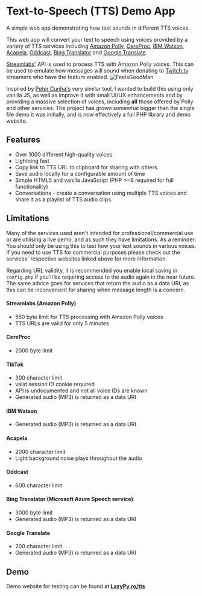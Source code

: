 # Text-to-Speech (TTS) Demo App
A simple web app demonstrating how text sounds in different TTS voices.

This web app will convert your text to speech using voices provided by a variety of TTS services including [Amazon Polly](https://aws.amazon.com/polly/), [CereProc](https://cereproc.com/), [IBM Watson](https://www.ibm.com/cloud/watson-text-to-speech), [Acapela](https://www.acapela-group.com/demos/), [Oddcast](https://www.oddcast.com/ttsdemo/), [Bing Translator](https://www.bing.com/translator) and [Google Translate](https://translate.google.com/).

[Streamlabs'](https://streamlabs.com/) API is used to process TTS with Amazon Polly voices. This can be used to emulate how messages will sound when donating to [Twitch.tv](https://twitch.tv) streamers who have the feature enabled. ![FeelsGoodMan](https://cdn.frankerfacez.com/emoticon/109777/1)

Inspired by [Peter Cunha's](https://github.com/petercunha/tts) very similar tool, I wanted to build this using only vanilla JS, as well as improve it with small UI/UX enhancements and by providing a massive selection of voices, including **all** those offered by Polly and other services. The project has grown somewhat bigger than the single file demo it was initially, and is now effectively a full PHP library and demo website.

## Features
- Over 1000 different high-quality voices
- Lightning fast
- Copy link to TTS URL to clipboard for sharing with others
- Save audio locally for a configurable amount of time
- Simple HTML5 and vanilla JavaScript (PHP >=8 required for full functionality)
- Conversations - create a conversation using multiple TTS voices and share it as a playlist of TTS audio clips.

## Limitations
Many of the services used aren't intended for professional/commercial use or are utilising a live demo, and as such they have limitations. As a reminder: You should only be using this to test how your text sounds in various voices. If you need to use TTS for commercial purposes please check out the services' respective websites linked above for more information.

Regarding URL validity, it is recommended you enable local saving in `config.php` if you'll be requiring access to the audio again in the near future. The same advice goes for services that return the audio as a data URI, as this can be inconvenient for sharing when message length is a concern.

#### Streamlabs (Amazon Polly)
- 550 byte limit for TTS processing with Amazon Polly voices
- TTS URLs are valid for only 5 minutes
#### CereProc
- 2000 byte limit
#### TikTok
- 300 character limit
- valid session ID cookie required
- API is undocumented and not all voice IDs are known
- Generated audio (MP3) is returned as a data URI
#### IBM Watson
- Generated audio (MP3) is returned as a data URI
#### Acapela
- 2000 character limit
- Light background noise plays throughout the audio
#### Oddcast
- 600 character limit
#### Bing Translator (Microsoft Azure Speech service)
- 3000 byte limit
- Generated audio (MP3) is returned as a data URI
#### Google Translate
- 200 character limit
- Generated audio (MP3) is returned as a data URI


## Demo
Demo website for testing can be found at [**LazyPy.ro/tts**](https://lazypy.ro/tts)  
